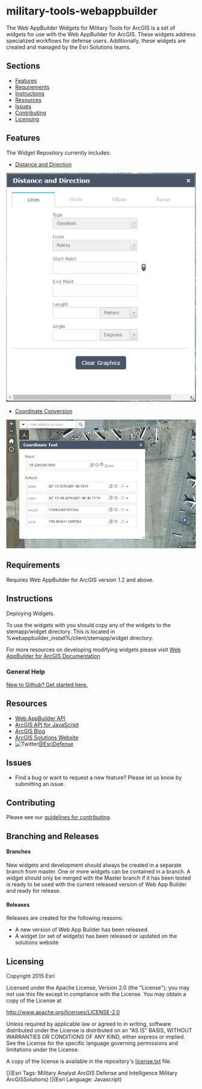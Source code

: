 # military-tools-webappbuilder
The Web AppBuilder Widgets for Military Tools for ArcGIS is a set of widgets for use with the Web AppBuilder for ArcGIS. These widgets address specialized workflows for defense users. Additionally, these widgets are created and managed by the Esri Solutions teams. 

## Sections

* [Features](#features)
* [Requirements](#requirements)
* [Instructions](#instructions)
* [Resources](#resources)
* [Issues](#issues)
* [Contributing](#contributing)
* [Licensing](#licensing)

## Features
The Widget Repository currently includes:

* [Distance and Direction](./DistanceAndDirection/ReadMe.md)

![Image of Distance and Direction][ss_dd]

* [Coordinate Conversion](./CoordinateConversion/ReadMe.md) 

![Image of Coordinate Conversion][ss_cc]

## Requirements
Requires Web AppBuilder for ArcGIS version 1.2 and above. 

## Instructions
Deploying Widgets.

To use the widgets with you should copy any of the widgets to the stemapp/widget directory. This is located in %webappbuilder_install%/client/stemapp/widget directory.

For more resources on developing modifying widgets please visit
[Web AppBuilder for ArcGIS Documentation](http://doc.arcgis.com/en/web-appbuilder/)

### General Help
[New to Github? Get started here.](http://htmlpreview.github.com/?https://github.com/Esri/esri.github.com/blob/master/help/esri-getting-to-know-github.html)


## Resources

* [Web AppBuilder API](https://developers.arcgis.com/web-appbuilder/api-reference/css-framework.htm)
* [ArcGIS API for JavaScript](https://developers.arcgis.com/javascript/)
* [ArcGIS Blog](http://blogs.esri.com/esri/arcgis/)
* [ArcGIS Solutions Website](http://solutions.arcgis.com/military/)
* ![Twitter](https://g.twimg.com/twitter-bird-16x16.png)[@EsriDefense](http://twitter.com/EsriDefense)

## Issues

* Find a bug or want to request a new feature?  Please let us know by submitting an issue.

## Contributing

Please see our [guidelines for contributing](http://github.com/Esri/solutions-webappbuilder-widgets/blob/master/CONTRIBUTING.md).

## Branching and Releases

#### Branches ####
New widgets and development should always be created in a separate branch from master. One or more widgets can be contained in a branch. A widget should only be merged with the Master branch if it has been tested is ready to be used with the current released version of Web App Builder and ready for release. 

#### Releases ####
Releases are created for the following reasons:
- A new version of Web App Builder has been released. 
- A widget (or set of widgets) has been released or updated on the solutions website


## Licensing

Copyright 2015 Esri

Licensed under the Apache License, Version 2.0 (the "License");
you may not use this file except in compliance with the License.
You may obtain a copy of the License at

   http://www.apache.org/licenses/LICENSE-2.0

Unless required by applicable law or agreed to in writing, software
distributed under the License is distributed on an "AS IS" BASIS,
WITHOUT WARRANTIES OR CONDITIONS OF ANY KIND, either express or implied.
See the License for the specific language governing permissions and
limitations under the License.

A copy of the license is available in the repository's
[license.txt](LICENSE.txt) file.

[ss_dd]: /DistanceAndDirection/images/screenshot.png
[ss_cc]: /CoordinateConversion/images/screenshot.png
[](Esri Tags: Military Analyst ArcGIS Defense and Intelligence Military ArcGISSolutions)
[](Esri Language: Javascript)

